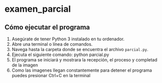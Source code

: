 # examen_parcial

## Cómo ejecutar el programa

1. Asegúrate de tener Python 3 instalado en tu ordenador.
2. Abre una terminal o línea de comandos.
3. Navega hasta la carpeta donde se encuentra el archivo `parcial.py`.
4. Ejecuta el siguiente comando: python parcial.py
5. El programa se iniciará y mostrara la recepción, el proceso y completad de la imagen
6. Como las imagenes llegan constantemente para detener el programa puedes presionar Ctrl+C en la terminal
